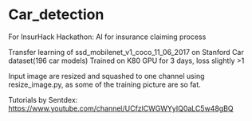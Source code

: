 # Car_detection
For InsurHack Hackathon: AI for insurance claiming process

Transfer learning of ssd_mobilenet_v1_coco_11_06_2017 on Stanford Car dataset(196 car models)
Trained on K80 GPU for 3 days, loss slightly >1

Input image are resized and squashed to one channel using resize_image.py, as some of the training picture are so fat.

Tutorials by Sentdex: https://www.youtube.com/channel/UCfzlCWGWYyIQ0aLC5w48gBQ
